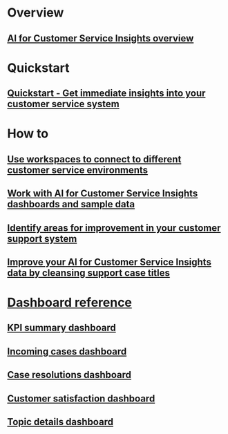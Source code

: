 # Overview

## [AI for Customer Service Insights overview](ai-csi-overview.md)

# Quickstart

## [Quickstart - Get immediate insights into your customer service system](ai-csi-quickstart.md)

# How to

## [Use workspaces to connect to different customer service environments](ai-csi-use-workspaces.md)

## [Work with AI for Customer Service Insights dashboards and sample data](ai-csi-use-dash-sample-data.md)

## [Identify areas for improvement in your customer support system](ai-csi-improve-system.md)

## [Improve your AI for Customer Service Insights data by cleansing support case titles](ai-csi-settings.md)

# [Dashboard reference](ai-csi-dashboard-reference)

## [KPI summary dashboard](ai-csi-dash-kpi-summary.md)

## [Incoming cases dashboard](ai-csi-dash-incoming-cases.md)

## [Case resolutions dashboard](ai-csi-dash-case-resolutions.md)

## [Customer satisfaction dashboard](ai-csi-dash-CSAT.md)

## [Topic details dashboard](ai-csi-dash-topic-details.md)
